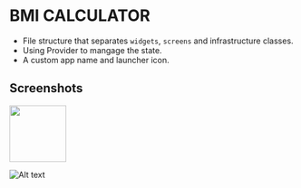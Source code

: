 # BMI CALCULATOR

* File structure that separates `widgets`, `screens` and infrastructure classes.
* Using Provider to mangage the state.
* A custom app name and launcher icon.

## Screenshots
<img src="https://i.ibb.co/v1bmRN0/Screenshot-20210427-171534.png" width="100" height="100"/>

![Alt text](https://i.ibb.co/LvQw8XK/Screenshot-20210427-171550.png)


